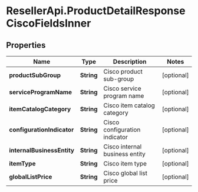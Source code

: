 # ResellerApi.ProductDetailResponseCiscoFieldsInner

## Properties

Name | Type | Description | Notes
------------ | ------------- | ------------- | -------------
**productSubGroup** | **String** | Cisco product sub-group | [optional] 
**serviceProgramName** | **String** | Cisco service program name | [optional] 
**itemCatalogCategory** | **String** | Cisco item catalog category | [optional] 
**configurationIndicator** | **String** | Cisco configuration indicator | [optional] 
**internalBusinessEntity** | **String** | Cisco internal business entity | [optional] 
**itemType** | **String** | Cisco item type | [optional] 
**globalListPrice** | **String** | Cisco global list price | [optional] 


